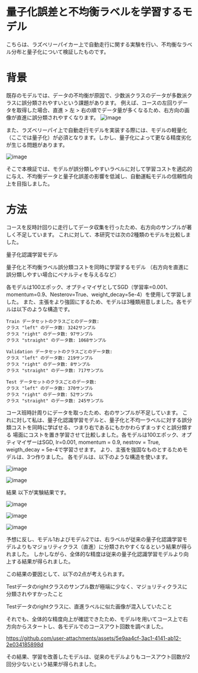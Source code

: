 # 量子化誤差と不均衡ラベルを学習するモデル

こちらは、ラズベリーパイカー上で自動走行に関する実験を行い、不均衡なラベル分布と量子化について検証したものです。


# 背景
既存のモデルでは、データの不均衡が原因で、少数派クラスのデータが多数派クラスに誤分類されやすいという課題があります。
例えば、コースの左回りデータを取得した場合、直進 > 左 > 右の順でデータ量が多くなるため、右方向の画像が直進に誤分類されやすくなります。
![image](https://github.com/user-attachments/assets/3f486db8-d235-4a46-8117-15aa69e25bc9)


また、ラズベリーパイ上で自動走行モデルを実装する際には、モデルの軽量化（ここでは量子化）が必須となります。しかし、量子化によって更なる精度劣化が生じる問題があります。

![image](https://github.com/user-attachments/assets/7957d0d0-33d5-4cc0-9697-1fab0ad74196)


そこで本検証では、モデルが誤分類しやすいラベルに対して学習コストを適応的に与え、不均衡データと量子化誤差の影響を低減し、自動運転モデルの信頼性向上を目指しました。

# 方法

コースを反時計回りに走行してデータ収集を行ったため、右方向のサンプルが著しく不足しています。
これに対して、本研究では次の2種類のモデルを比較しました。

量子化認識学習モデル

量子化と不均衡ラベル誤分類コストを同時に学習するモデル
（右方向を直進に誤分類しやすい場合にペナルティを与えるなど）

各モデルは100エポック、オプティマイザとしてSGD（学習率=0.001、momentum=0.9、Nesterov=True、weight_decay=5e-4）を使用して学習しました。
また、主張をより強固にするため、モデルは3種類用意しました。各モデルは以下のような構造です。

```
Train データセットのクラスごとのデータ数:
クラス "left" のデータ数: 3242サンプル
クラス "right" のデータ数: 97サンプル
クラス "straight" のデータ数: 1068サンプル

Validation データセットのクラスごとのデータ数:
クラス "left" のデータ数: 219サンプル
クラス "right" のデータ数: 8サンプル
クラス "straight" のデータ数: 717サンプル

Test データセットのクラスごとのデータ数:
クラス "left" のデータ数: 370サンプル
クラス "right" のデータ数: 52サンプル
クラス "straight" のデータ数: 245サンプル
```
コース班時計周りにデータを取ったため、右のサンプルが不足しています。
これに対して私は、量子化認識学習モデルと、量子化と不均一ラベルに対する誤分類コストを同時に学ばせる、つまり右であるにもかかわらずまっすぐと誤分類する
場面にコストを置き学習させて比較しました。各モデルは100エポック、オプティマイザーはSGD, lr=0.001, momentum = 0.9, nestrov = True, weigth_decay = 5e-4で学習させます。
より、主張を強固なものとするためモデルは、3つ作りました。
各モデルは、以下のような構造を使います。

![image](https://github.com/user-attachments/assets/41b514cc-c60f-4d1c-a7e0-a1cea2cd2c92)


![image](https://github.com/user-attachments/assets/c6a0d9e7-056e-4917-b811-36f2aae20fd0)


結果
以下が実験結果です。


![image](https://github.com/user-attachments/assets/75dd3d7d-9d65-48c4-900f-cfcbcacc3aa0)

![image](https://github.com/user-attachments/assets/0e087dc6-4f3e-475c-bc67-6cbe89cadf16)

![image](https://github.com/user-attachments/assets/bf2aa78f-2f98-42d1-bb1b-f63adbf9bdcc)

予想に反し、モデル1およびモデル2では、右ラベルが従来の量子化認識学習モデルよりもマジョリティクラス（直進）に分類されやすくなるという結果が得られました。
しかしながら、全体的な精度は従来の量子化認識学習モデルより向上する結果が得られました。

この結果の要因として、以下の2点が考えられます。

Testデータのrightクラスのサンプル数が極端に少なく、マジョリティクラスに分類されやすかったこと

Testデータのrightクラスに、直進ラベルに似た画像が混入していたこと

それでも、全体的な精度向上が確認できたため、モデルIを用いてコース上で右方向からスタートし、各モデルでのコースアウト回数を調べました。

https://github.com/user-attachments/assets/5e9aa4cf-3ac1-4141-ab12-2e034185898d


その結果、学習を改善したモデルは、従来のモデルよりもコースアウト回数が2回分少ないという結果が得られました。
